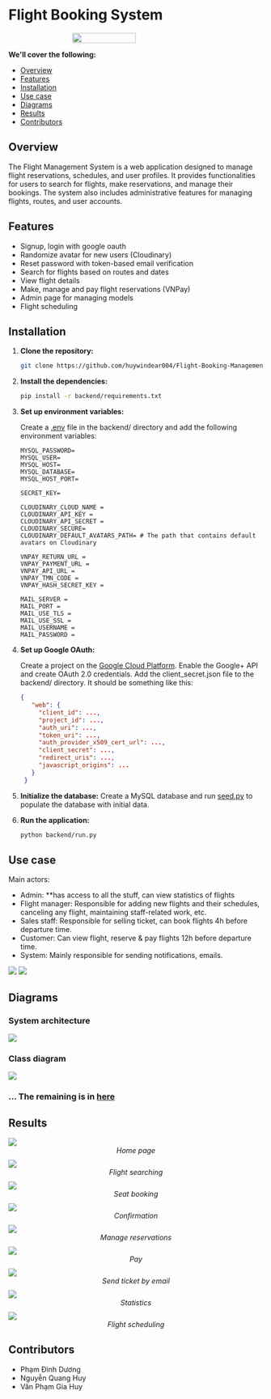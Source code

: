 # Flight Booking System

<div style="display: flex; justify-content: center; margin-bottom: 10px;">
    <img src="./backend/app/static/images/iconLight.svg" alt="" width="50%" style="display: block;" >
</div>

**We'll cover the following:**

- [Overview](#overview)
- [Features](#features)
- [Installation](#installation)
- [Use case](#use-case)
- [Diagrams](#diagrams)
- [Results](#results)
- [Contributors](#contributors)

## Overview

The Flight Management System is a web application designed to manage flight reservations, schedules, and user profiles. It provides functionalities for users to search for flights, make reservations, and manage their bookings. The system also includes administrative features for managing flights, routes, and user accounts.

## Features

- Signup, login with google oauth
- Randomize avatar for new users (Cloudinary)
- Reset password with token-based email verification
- Search for flights based on routes and dates
- View flight details
- Make, manage and pay flight reservations (VNPay)
- Admin page for managing models
- Flight scheduling

## Installation

1. **Clone the repository:**

   ```bash
   git clone https://github.com/huywindear004/Flight-Booking-Management.git
   ```

2. **Install the dependencies:**

   ```bash
   pip install -r backend/requirements.txt
   ```

3. **Set up environment variables:**

   Create a [.env](http://_vscodecontentref_/1) file in the backend/ directory and add the following environment variables:

   ```.env
   MYSQL_PASSWORD=
   MYSQL_USER=
   MYSQL_HOST=
   MYSQL_DATABASE=
   MYSQL_HOST_PORT=

   SECRET_KEY=

   CLOUDINARY_CLOUD_NAME =
   CLOUDINARY_API_KEY =
   CLOUDINARY_API_SECRET =
   CLOUDINARY_SECURE=
   CLOUDINARY_DEFAULT_AVATARS_PATH= # The path that contains default avatars on Cloudinary

   VNPAY_RETURN_URL =
   VNPAY_PAYMENT_URL =
   VNPAY_API_URL =
   VNPAY_TMN_CODE =
   VNPAY_HASH_SECRET_KEY =

   MAIL_SERVER =
   MAIL_PORT =
   MAIL_USE_TLS =
   MAIL_USE_SSL =
   MAIL_USERNAME =
   MAIL_PASSWORD =
   ```

4. **Set up Google OAuth:**

   Create a project on the [Google Cloud Platform](https://console.cloud.google.com/). Enable the Google+ API and create OAuth 2.0 credentials. Add the client_secret.json file to the backend/ directory. It should be something like this:

   ```json
   {
      "web": {
        "client_id": ...,
        "project_id": ...,
        "auth_uri": ...,
        "token_uri": ...,
        "auth_provider_x509_cert_url": ...,
        "client_secret": ...,
        "redirect_uris": ...,
        "javascript_origins": ...
      }
    }
   ```

5. **Initialize the database:**
   Create a MySQL database and run [seed.py](./backend/seed/seed.py) to populate the database with initial data.

6. **Run the application:**

   ```bash
   python backend/run.py
   ```

## Use case

Main actors:

- Admin: \*\*has access to all the stuff, can view statistics of flights
- Flight manager: Responsible for adding new flights and their schedules, canceling any flight, maintaining staff-related work, etc.
- Sales staff: Responsible for selling ticket, can book flights 4h before departure time.
- Customer: Can view flight, reserve & pay flights 12h before departure time.
- System: Mainly responsible for sending notifications, emails.

<img src='readme_imgs/usecase1.png'>
<img src='readme_imgs/usecase2.png'>

## Diagrams

### System architecture

<img src='readme_imgs/system.png'>

### Class diagram

<img src='readme_imgs/class.png'>

### ... The remaining is in [here](./Quản%20lý%20chuyến%20bay%20nhóm%209.docx)

## Results

<img src='readme_imgs/res1.png'>
<div style="text-align: center; margin-bottom: 10px;"><i>Home page</i></div>
<img src='readme_imgs/res2.png'>
<div style="text-align: center; margin-bottom: 10px;"><i>Flight searching</i></div>
<img src='readme_imgs/res3.png'>
<div style="text-align: center; margin-bottom: 10px;"><i>Seat booking</i></div>
<img src='readme_imgs/res4.png'>
<div style="text-align: center; margin-bottom: 10px;"><i>Confirmation</i></div>
<img src='readme_imgs/res5.png'>
<div style="text-align: center; margin-bottom: 10px;"><i>Manage reservations</i></div>
<img src='readme_imgs/res6.png'>
<div style="text-align: center; margin-bottom: 10px;"><i>Pay</i></div>
<img src='readme_imgs/res7.png'>
<div style="text-align: center; margin-bottom: 10px;"><i>Send ticket by email</i></div>
<img src='readme_imgs/res8.png'>
<div style="text-align: center; margin-bottom: 10px;"><i>Statistics</i></div>
<img src='readme_imgs/res9.png'>
<div style="text-align: center; margin-bottom: 10px;"><i>Flight scheduling</i></div>

## Contributors

- Phạm Đình Dương
- Nguyễn Quang Huy
- Văn Phạm Gia Huy
